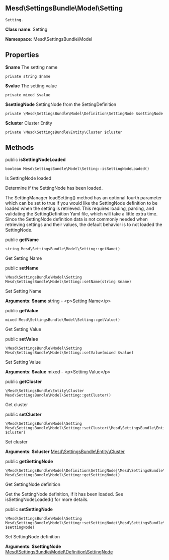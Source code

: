 Mesd\SettingsBundle\Model\Setting
---------------

    Setting.

    


**Class name**: Setting

**Namespace**: Mesd\SettingsBundle\Model









Properties
----------


**$name** The setting name



    private string $name






**$value** The setting value



    private mixed $value






**$settingNode** SettingNode from the SettingDefinition



    private \Mesd\SettingsBundle\Model\Definition\SettingNode $settingNode






**$cluster** Cluster Entity



    private \Mesd\SettingsBundle\Entity\Cluster $cluster






Methods
-------


public **isSettingNodeLoaded**

    boolean Mesd\SettingsBundle\Model\Setting::isSettingNodeLoaded()

Is SettingNode loaded

Determine if the SettingNode has been loaded.

The SettingManager loadSetting() method has an optional fourth parameter
which can be set to true if you would like the SettingNode definition to
be loaded when the setting is retrieved. This requires loading, parsing,
and validating the SettingDefinition Yaml file, which will take a little
extra time. Since the SettingNode definition data is not commonly needed
when retrieving settings and their values, the default behavior is to
not loaded the SettingNode.









public **getName**

    string Mesd\SettingsBundle\Model\Setting::getName()

Get Setting Name











public **setName**

    \Mesd\SettingsBundle\Model\Setting Mesd\SettingsBundle\Model\Setting::setName(string $name)

Set Setting Name









**Arguments**:
**$name** string  - &lt;p&gt;Setting Name&lt;/p&gt;



public **getValue**

    mixed Mesd\SettingsBundle\Model\Setting::getValue()

Get Setting Value











public **setValue**

    \Mesd\SettingsBundle\Model\Setting Mesd\SettingsBundle\Model\Setting::setValue(mixed $value)

Set Setting Value









**Arguments**:
**$value** mixed  - &lt;p&gt;Setting Value&lt;/p&gt;



public **getCluster**

    \Mesd\SettingsBundle\Entity\Cluster Mesd\SettingsBundle\Model\Setting::getCluster()

Get cluster











public **setCluster**

    \Mesd\SettingsBundle\Model\Setting Mesd\SettingsBundle\Model\Setting::setCluster(\Mesd\SettingsBundle\Entity\Cluster $cluster)

Set cluster









**Arguments**:
**$cluster** [Mesd\SettingsBundle\Entity\Cluster](Mesd-SettingsBundle-Entity-Cluster.md) 



public **getSettingNode**

    \Mesd\SettingsBundle\Model\Definition\SettingNode|\Mesd\SettingsBundle\Model\Exception Mesd\SettingsBundle\Model\Setting::getSettingNode()

Get SettingNode definition

Get the SettingNode definition, if it has been loaded. See
isSettingNodeLoaded() for more details.









public **setSettingNode**

    \Mesd\SettingsBundle\Model\Setting Mesd\SettingsBundle\Model\Setting::setSettingNode(\Mesd\SettingsBundle\Model\Definition\SettingNode $settingNode)

Set SettingNode definition









**Arguments**:
**$settingNode** [Mesd\SettingsBundle\Model\Definition\SettingNode](Mesd-SettingsBundle-Model-Definition-SettingNode.md) 


